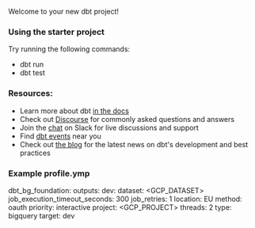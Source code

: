 Welcome to your new dbt project!

### Using the starter project

Try running the following commands:
- dbt run
- dbt test


### Resources:
- Learn more about dbt [in the docs](https://docs.getdbt.com/docs/introduction)
- Check out [Discourse](https://discourse.getdbt.com/) for commonly asked questions and answers
- Join the [chat](https://community.getdbt.com/) on Slack for live discussions and support
- Find [dbt events](https://events.getdbt.com) near you
- Check out [the blog](https://blog.getdbt.com/) for the latest news on dbt's development and best practices


### Example profile.ymp

dbt_bg_foundation:
  outputs:
    dev:
      dataset: <GCP_DATASET>
      job_execution_timeout_seconds: 300
      job_retries: 1
      location: EU
      method: oauth
      priority: interactive
      project: <GCP_PROJECT>
      threads: 2
      type: bigquery
  target: dev
